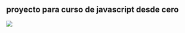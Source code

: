 ## proyecto para curso de javascript desde cero

![](https://www.adictosaltrabajo.com/wp-content/uploads/2018/05/el_remozado_javascript.imagen.jpg)
